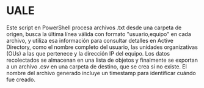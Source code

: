 # UALE
Este script en PowerShell procesa archivos .txt desde una carpeta de origen, busca la última línea válida con formato "usuario,equipo" en cada archivo, y utiliza esa información para consultar detalles en Active Directory, como el nombre completo del usuario, las unidades organizativas (OUs) a las que pertenece y la dirección IP del equipo. Los datos recolectados se almacenan en una lista de objetos y finalmente se exportan a un archivo .csv en una carpeta de destino, que se crea si no existe. El nombre del archivo generado incluye un timestamp para identificar cuándo fue creado.
